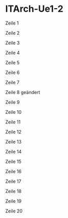 # ITArch-Ue1-2
Zeile 1

Zeile 2 

Zeile 3

Zeile 4

Zeile 5

Zeile 6

Zeile 7

Zeile 8 geändert 

Zeile 9

Zeile 10

Zeile 11

Zeile 12

Zeile 13

Zeile 14

Zeile 15

Zeile 16

Zeile 17

Zeile 18

Zeile 19

Zeile 20
